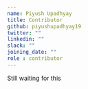 ```yaml
---
name: Piyush Upadhyay
title: Contributor
github: piyushupadhyay19
twitter: ""
linkedin: ""
slack: ""
joining_date: ""
role : contributor
---
```


Still waiting for this
